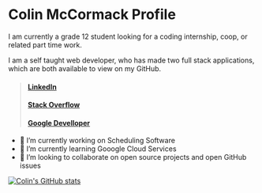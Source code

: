 # Colin McCormack Profile

I am currently a grade 12 student looking for a coding internship, coop, or related part time work. 

I am a self taught web developer, who has made two full stack applications, which are both available to view on my GitHub.

>#### [LinkedIn](https://www.linkedin.com/in/colin-mccormack-1a4a54229/)
>#### [Stack Overflow](https://stackoverflow.com/users/17237035/colin-mccormack)
>#### [Google Develloper](https://developers.google.com/profile/u/colin_mccormack)


- 🔭 I’m currently working on Scheduling Software
- 🌱 I’m currently learning Gooogle Cloud Services
- 👯 I’m looking to collaborate on open source projects and open GitHub issues

[![Colin's GitHub stats](https://github-readme-stats.vercel.app/api?username=NorthernSantan)](https://github.com/anuraghazra/github-readme-stats)


